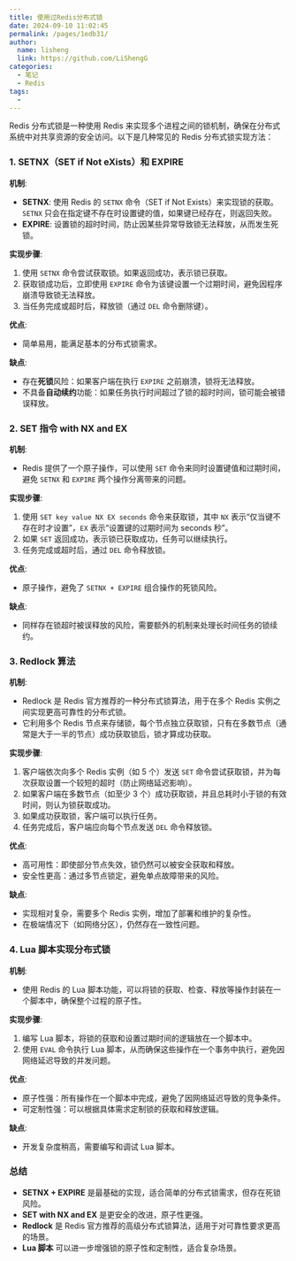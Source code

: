 ```yaml
---
title: 使用过Redis分布式锁
date: 2024-09-10 11:02:45
permalink: /pages/1edb31/
author: 
  name: lisheng
  link: https://github.com/LiShengG
categories: 
  - 笔记
  - Redis
tags: 
  - 
---
```

Redis 分布式锁是一种使用 Redis 来实现多个进程之间的锁机制，确保在分布式系统中对共享资源的安全访问。以下是几种常见的 Redis 分布式锁实现方法：

### 1. **SETNX（SET if Not eXists）和 EXPIRE**
**机制**:
- **SETNX**: 使用 Redis 的 `SETNX` 命令（SET if Not Exists）来实现锁的获取。`SETNX` 只会在指定键不存在时设置键的值，如果键已经存在，则返回失败。
- **EXPIRE**: 设置锁的超时时间，防止因某些异常导致锁无法释放，从而发生死锁。

**实现步骤**:
1. 使用 `SETNX` 命令尝试获取锁。如果返回成功，表示锁已获取。
2. 获取锁成功后，立即使用 `EXPIRE` 命令为该键设置一个过期时间，避免因程序崩溃导致锁无法释放。
3. 当任务完成或超时后，释放锁（通过 `DEL` 命令删除键）。

**优点**:
- 简单易用，能满足基本的分布式锁需求。

**缺点**:
- 存在**死锁**风险：如果客户端在执行 `EXPIRE` 之前崩溃，锁将无法释放。
- 不具备**自动续约**功能：如果任务执行时间超过了锁的超时时间，锁可能会被错误释放。

### 2. **SET 指令 with NX and EX**
**机制**:
- Redis 提供了一个原子操作，可以使用 `SET` 命令来同时设置键值和过期时间，避免 `SETNX` 和 `EXPIRE` 两个操作分离带来的问题。

**实现步骤**:
1. 使用 `SET key value NX EX seconds` 命令来获取锁，其中 `NX` 表示“仅当键不存在时才设置”，`EX` 表示“设置键的过期时间为 seconds 秒”。
2. 如果 `SET` 返回成功，表示锁已获取成功，任务可以继续执行。
3. 任务完成或超时后，通过 `DEL` 命令释放锁。

**优点**:
- 原子操作，避免了 `SETNX + EXPIRE` 组合操作的死锁风险。

**缺点**:
- 同样存在锁超时被误释放的风险，需要额外的机制来处理长时间任务的锁续约。

### 3. **Redlock 算法**
**机制**:
- Redlock 是 Redis 官方推荐的一种分布式锁算法，用于在多个 Redis 实例之间实现更高可靠性的分布式锁。
- 它利用多个 Redis 节点来存储锁，每个节点独立获取锁，只有在多数节点（通常是大于一半的节点）成功获取锁后，锁才算成功获取。

**实现步骤**:
1. 客户端依次向多个 Redis 实例（如 5 个）发送 `SET` 命令尝试获取锁，并为每次获取设置一个较短的超时（防止网络延迟影响）。
2. 如果客户端在多数节点（如至少 3 个）成功获取锁，并且总耗时小于锁的有效时间，则认为锁获取成功。
3. 如果成功获取锁，客户端可以执行任务。
4. 任务完成后，客户端应向每个节点发送 `DEL` 命令释放锁。

**优点**:
- 高可用性：即使部分节点失效，锁仍然可以被安全获取和释放。
- 安全性更高：通过多节点锁定，避免单点故障带来的风险。

**缺点**:
- 实现相对复杂，需要多个 Redis 实例，增加了部署和维护的复杂性。
- 在极端情况下（如网络分区），仍然存在一致性问题。

### 4. **Lua 脚本实现分布式锁**
**机制**:
- 使用 Redis 的 Lua 脚本功能，可以将锁的获取、检查、释放等操作封装在一个脚本中，确保整个过程的原子性。

**实现步骤**:
1. 编写 Lua 脚本，将锁的获取和设置过期时间的逻辑放在一个脚本中。
2. 使用 `EVAL` 命令执行 Lua 脚本，从而确保这些操作在一个事务中执行，避免因网络延迟导致的并发问题。

**优点**:
- 原子性强：所有操作在一个脚本中完成，避免了因网络延迟导致的竞争条件。
- 可定制性强：可以根据具体需求定制锁的获取和释放逻辑。

**缺点**:
- 开发复杂度稍高，需要编写和调试 Lua 脚本。

### **总结**
- **SETNX + EXPIRE** 是最基础的实现，适合简单的分布式锁需求，但存在死锁风险。
- **SET with NX and EX** 是更安全的改进，原子性更强。
- **Redlock** 是 Redis 官方推荐的高级分布式锁算法，适用于对可靠性要求更高的场景。
- **Lua 脚本** 可以进一步增强锁的原子性和定制性，适合复杂场景。
